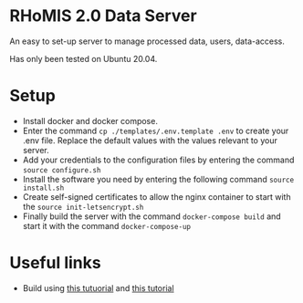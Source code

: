 # RHoMIS 2.0 Data Server

An easy to set-up server to manage processed data,
users, data-access.

Has only been tested on Ubuntu 20.04.

# Setup

* Install docker and docker compose.
* Enter the command `cp ./templates/.env.template .env` to create your .env file. Replace the default values with the values  relevant to your server.
* Add your credentials to the configuration files by entering the command `source configure.sh`
* Install the software you need by entering the following command `source install.sh`
* Create self-signed certificates to allow the nginx container to start with the `source init-letsencrypt.sh` 
* Finally build the server with the command `docker-compose build` and start it with the command `docker-compose-up`


# Useful links

* Build using [this tutuorial](https://pentacent.medium.com/nginx-and-lets-encrypt-with-docker-in-less-than-5-minutes-b4b8a60d3a71) and [this tutorial](https://www.digitalocean.com/community/tutorials/how-to-secure-a-containerized-node-js-application-with-nginx-let-s-encrypt-and-docker-compose)